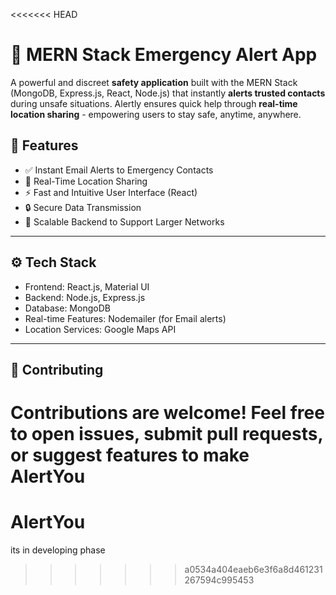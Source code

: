<<<<<<< HEAD
# 🔐 MERN Stack Emergency Alert App

A powerful and discreet **safety application** built with the MERN Stack (MongoDB, Express.js, React, Node.js) that instantly **alerts trusted contacts** during unsafe situations. Alertly ensures quick help through **real-time location sharing** - empowering users to stay safe, anytime, anywhere.

## 🚀 Features

- ✅ Instant Email Alerts to Emergency Contacts
- 📍 Real-Time Location Sharing
- ⚡ Fast and Intuitive User Interface (React)
- 🔒 Secure Data Transmission
- 📝 Scalable Backend to Support Larger Networks

---

## ⚙️ **Tech Stack**

- Frontend: React.js, Material UI
- Backend: Node.js, Express.js
- Database: MongoDB
- Real-time Features: Nodemailer (for Email alerts)
- Location Services: Google Maps API

--- 

## 🤝 **Contributing**

Contributions are welcome! Feel free to open issues, submit pull requests, or suggest features to make AlertYou
=======
# AlertYou
its in developing phase
>>>>>>> a0534a404eaeb6e3f6a8d461231267594c995453
